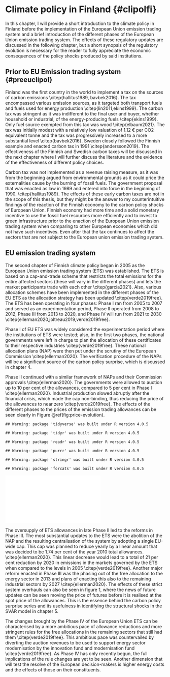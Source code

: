 

# Climate policy in Finland {#clipolfi}

In this chapter, I will provide a short introduction to the climate policy in Finland before the implementation of the European Union emission trading system and a brief introduction of the different phases of the European Union emission trading system. The effects of these regulatory updates are discussed in the following chapter, but a short synopsis of the regulatory evolution is necessary for the reader to fully appreciate the economic consequences of the policy shocks produced by said institutions. 

## Prior to EU Emission trading system {#preeuclipol}

Finland was the first country in the world to implement a tax on the sources of carbon emissions \citep{hallitus1989, bavbek2016}. The tax encompassed various emission sources, as it targeted both transport fuels and fuels used for energy production \citep{lin2011,ekins1999}. The carbon tax was stringent as it was indifferent to the final user and buyer, whether household or industrial, of the energy-producing fuels  \citep{ekins1999}. Only fuel source exempted from this tax was wood \citep{elbaum2021}. The tax was initially modest with a relatively low valuation of 1.12 € per CO2 equivalent tonne   and the tax was progressively increased to a more substantial level \citep{bavbek2016}. Sweden closely followed the Finnish example and enacted carbon tax in 1991 \citep{andersson2019}. The effectiveness of the Finnish and Swedish carbon taxes will be discussed in the next chapter where I will further discuss the literature and the evidence of the effectiveness of different policy choices.

Carbon tax was not implemented as a revenue raising measure, as it was from the beginning argued from environmental grounds as it could price the externalities cause by the burning of fossil fuels. The government proposal that was enacted as law in 1989 and entered into force in the beginning of 1990. \citep{hallitus1989}. The effects of these early carbon taxes are not in the scope of this thesis, but they might be the answer to my counterintuitive findings of the reaction of the Finnish economy to the carbon policy shocks of European Union. Finnish economy had more time and a solid monetary incentive to use the fossil fuel resources more efficiently and to invest to green infrastructure prior to the enaction of the European Union emission trading system when comparing to other European economies which did not have such incentives. Even after that the tax continues to affect the sectors that are not subject to the European union emission trading system. 

## EU emission trading system

The second chapter of Finnish climate policy began in 2005 as the European Union emission trading system (ETS) was established. The ETS is based on a cap-and-trade scheme that restricts the total emissions for the entire affected sectors (these will vary in the different phases) and lets the market participants trade with each other \citep{garcia2021}. Also, various allocation schemes have been implemented in the different phases of the EU ETS as the allocation strategy has been updated \citep{verde2019free}. The ETS has been operating in four phases: Phase I ran from 2005 to 2007 and served as an experimentation period, Phase II operated from 2008 to 2012, Phase III from 2013 to 2020, and Phase IV will run from 2021 to 2030 \citep{ellerman2020,joltreau2019,verde2019free}.

Phase I of EU ETS was widely considered the experimentation period where the institutions of ETS were tested; also, in the first two phases, the national governments were left in charge to plan the allocation of these certificates to their respective industries \citep{verde2019free}. These national allocation plans (NAP) were then put under the scrutiny of the European Commission \citep{ellerman2020}. The verification procedure of the NAPs will be a significant source of the carbon policy surprise, which is discussed in chapter 4.

Phase II continued with a similar framework of NAPs and their Commission approvals \citep{ellerman2020}. The governments were allowed to auction up to 10 per cent of the allowances, compared to 5 per cent in Phase I \citep{ellerman2020}. Industrial production slowed abruptly after the financial crisis, which made the cap non-binding, thus reducing the price of the allowances to near zero \citep{verde2019free}. The effects of the different phases to the prices of the emission trading allowances can be seen clearly in Figure \@ref(fig:price-evolution).


```
## Warning: package 'tidyverse' was built under R version 4.0.5
```

```
## Warning: package 'tidyr' was built under R version 4.0.5
```

```
## Warning: package 'readr' was built under R version 4.0.5
```

```
## Warning: package 'purrr' was built under R version 4.0.5
```

```
## Warning: package 'stringr' was built under R version 4.0.5
```

```
## Warning: package 'forcats' was built under R version 4.0.5
```

![(\#fig:price-evolution)The evolution of the EU Emission trading system spot price and different future lengths prices through the different phases of the system. 2.0](01-climate_policy_finland_files/figure-latex/price-evolution-1.pdf) 

The oversupply of ETS allowances in late Phase II led to the reforms in Phase III. The most substantial updates to the ETS were the abolition of the NAP and the resulting centralisation of the system by adopting a single EU-wide cap. This cap was planned to reduce yearly by a linear amount that was decided to be 1.74 per cent of the year 2010 total allowances. \citep{ellerman2020}. This linear decrease would lead to a total of 21 per cent reduction by 2020 in emissions in the markets governed by the ETS when compared to the levels in 2005 \citep{verde2019free}. Another major reform enacted in Phase III was the phasing out of the free allocation to the energy sector in 2013 and plans of enacting this also to the remaining industrial sectors by 2027 \citep{ellerman2020}. The effects of these strict system overhauls can also be seen in figure 1, where the news of future updates can be seen moving the price of futures before it is realised at the spot price of the allowances. This is the essence behind the carbon policy surprise series and its usefulness in identifying the structural shocks in the SVAR model in chapter 5.

The changes brought by the Phase IV of the European Union ETS can be characterised by a more ambitious pace of allowance reductions and more stringent rules for the free allocations in the remaining sectors that still had them \citep{verde2019free}. This ambitious pace was countervailed by diverting the auction revenues to be used to support energy sector modernisation by the innovation fund and modernisation fund \citep{verde2019free}. As Phase IV has only recently begun, the full implications of the rule changes are yet to be seen. Another dimension that will test the resolve of the European decision-makers is higher energy costs and the effects of those on their constituents.
